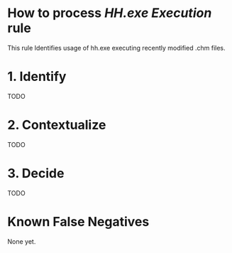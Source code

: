 # How to process *HH.exe Execution* rule
This rule Identifies usage of hh.exe executing recently modified .chm files.

# 1. Identify
TODO

# 2. Contextualize
TODO

# 3. Decide
TODO

# Known False Negatives
None yet.
